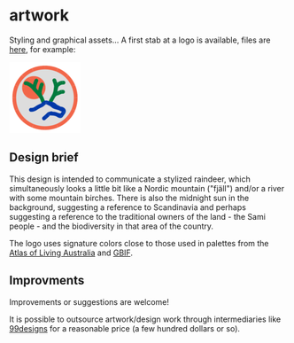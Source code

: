 # artwork

Styling and graphical assets... A first stab at a logo is available, files are [here](images), for example:

![](images/bioatlas-logo-square.png)

## Design brief

This design is intended to communicate a stylized raindeer, which simultaneously looks a little bit like a Nordic mountain ("fjäll") and/or a river with some mountain birches. There is also the midnight sun in the background, suggesting a reference to Scandinavia and perhaps suggesting a reference to the traditional owners of the land - the Sami people - and the biodiversity in that area of the country.

The logo uses signature colors close to those used in palettes from the [Atlas of Living Australia](https://www.ala.org.au/) and [GBIF](https://gbif.org).

## Improvments

Improvements or suggestions are welcome! 

It is possible to outsource artwork/design work through intermediaries like [99designs](https://99designs.com/how-it-works) for a reasonable price (a few hundred dollars or so).


